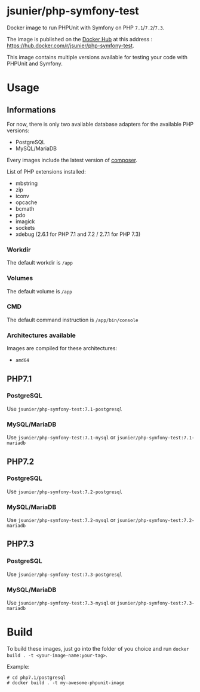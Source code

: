 # jsunier/php-symfony-test

Docker image to run PHPUnit with Symfony on PHP `7.1`/`7.2`/`7.3`.

The image is published on the [Docker Hub](https://hub.docker.com) at this address : https://hub.docker.com/r/jsunier/php-symfony-test.

This image contains multiple versions available for testing your code with PHPUnit and Symfony.

# Usage

## Informations

For now, there is only two available database adapters for the available PHP versions:

* PostgreSQL
* MySQL/MariaDB

Every images include the latest version of [composer](https://getcomposer.org).

List of PHP extensions installed:

* mbstring
* zip
* iconv
* opcache
* bcmath
* pdo
* imagick
* sockets
* xdebug (2.6.1 for PHP 7.1 and 7.2 / 2.7.1 for PHP 7.3)

### Workdir

The default workdir is `/app`

### Volumes

The default volume is `/app`

### CMD

The default command instruction is `/app/bin/console`

### Architectures available

Images are compiled for these architectures:

* `amd64`

## PHP7.1

### PostgreSQL

Use `jsunier/php-symfony-test:7.1-postgresql`

### MySQL/MariaDB

Use `jsunier/php-symfony-test:7.1-mysql` or `jsunier/php-symfony-test:7.1-mariadb`

## PHP7.2

### PostgreSQL

Use `jsunier/php-symfony-test:7.2-postgresql`

### MySQL/MariaDB

Use `jsunier/php-symfony-test:7.2-mysql` or `jsunier/php-symfony-test:7.2-mariadb`

## PHP7.3

### PostgreSQL

Use `jsunier/php-symfony-test:7.3-postgresql`

### MySQL/MariaDB

Use `jsunier/php-symfony-test:7.3-mysql` or `jsunier/php-symfony-test:7.3-mariadb`

# Build

To build these images, just go into the folder of you choice and run `docker build . -t <your-image-name:your-tag>`.

Example:
```
# cd php7.1/postgresql
# docker build . -t my-awesome-phpunit-image
```
